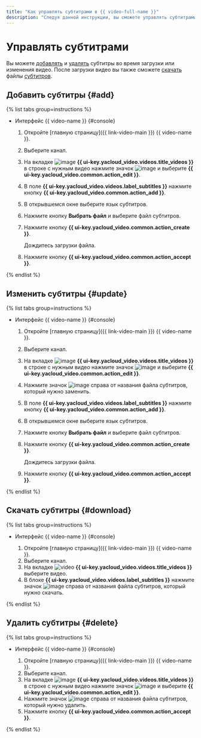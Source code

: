 ```yaml
---
title: "Как управлять субтитрами в {{ video-full-name }}"
description: "Следуя данной инструкции, вы сможете управлять субтитрами в сервисе {{ video-full-name }}."
---
```


# Управлять субтитрами

Вы можете [добавлять](#add) и [удалять](#delete) субтитры во время загрузки или изменения видео. После загрузки видео вы также сможете [скачать](#download) файлы [субтитров](../../concepts/videos.md#subtitles).


## Добавить субтитры {#add}

{% list tabs group=instructions %}

- Интерфейс {{ video-name }} {#console}

  1. Откройте [главную страницу]({{ link-video-main }}) {{ video-name }}.
  1. Выберите канал.
  1. На вкладке ![image](../../../_assets/console-icons/circle-play.svg) **{{ ui-key.yacloud_video.videos.title_videos }}** в строке с нужным видео нажмите значок ![image](../../../_assets/console-icons/ellipsis.svg) и выберите **{{ ui-key.yacloud_video.common.action_edit }}**.
  1. В поле **{{ ui-key.yacloud_video.videos.label_subtitles }}** нажмите кнопку **{{ ui-key.yacloud_video.common.action_add }}**.
  1. В открывшемся окне выберите язык субтитров.
  1. Нажмите кнопку **Выбрать файл** и выберите файл субтитров.
  1. Нажмите кнопку **{{ ui-key.yacloud_video.common.action_create }}**.

     Дождитесь загрузки файла.

  1. Нажмите кнопку **{{ ui-key.yacloud_video.common.action_accept }}**.

{% endlist %}


## Изменить субтитры {#update}

{% list tabs group=instructions %}

- Интерфейс {{ video-name }} {#console}

  1. Откройте [главную страницу]({{ link-video-main }}) {{ video-name }}.
  1. Выберите канал.
  1. На вкладке ![image](../../../_assets/console-icons/circle-play.svg) **{{ ui-key.yacloud_video.videos.title_videos }}** в строке с нужным видео нажмите значок ![image](../../../_assets/console-icons/ellipsis.svg) и выберите **{{ ui-key.yacloud_video.common.action_edit }}**.
  1. Нажмите значок ![image](../../../_assets/console-icons/xmark.svg) справа от названия файла субтитров, который нужно заменить.
  1. В поле **{{ ui-key.yacloud_video.videos.label_subtitles }}** нажмите кнопку **{{ ui-key.yacloud_video.common.action_add }}**.
  1. В открывшемся окне выберите язык субтитров.
  1. Нажмите кнопку **Выбрать файл** и выберите файл субтитров.
  1. Нажмите кнопку **{{ ui-key.yacloud_video.common.action_create }}**.

     Дождитесь загрузки файла.

  1. Нажмите кнопку **{{ ui-key.yacloud_video.common.action_accept }}**.

{% endlist %}


## Скачать субтитры {#download}

{% list tabs group=instructions %}

- Интерфейс {{ video-name }} {#console}

  1. Откройте [главную страницу]({{ link-video-main }}) {{ video-name }}.
  1. Выберите канал.
  1. На вкладке ![video](../../../_assets/console-icons/circle-play.svg) **{{ ui-key.yacloud_video.videos.title_videos }}** выберите видео.
  1. В блоке **{{ ui-key.yacloud_video.videos.label_subtitles }}** нажмите значок ![image](../../../_assets/console-icons/arrow-down-to-line.svg) справа от названия файла субтитров, который нужно скачать.

{% endlist %}


## Удалить субтитры {#delete}

{% list tabs group=instructions %}

- Интерфейс {{ video-name }} {#console}

  1. Откройте [главную страницу]({{ link-video-main }}) {{ video-name }}.
  1. Выберите канал.
  1. На вкладке ![image](../../../_assets/console-icons/circle-play.svg) **{{ ui-key.yacloud_video.videos.title_videos }}** в строке с нужным видео нажмите значок ![image](../../../_assets/console-icons/ellipsis.svg) и выберите **{{ ui-key.yacloud_video.common.action_edit }}**.
  1. Нажмите значок ![image](../../../_assets/console-icons/xmark.svg) справа от названия файла субтитров, который нужно удалить.
  1. Нажмите кнопку **{{ ui-key.yacloud_video.common.action_accept }}**.

{% endlist %}
